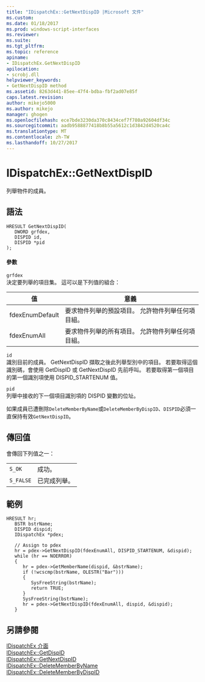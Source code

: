 ```yaml
---
title: "IDispatchEx::GetNextDispID |Microsoft 文件"
ms.custom: 
ms.date: 01/18/2017
ms.prod: windows-script-interfaces
ms.reviewer: 
ms.suite: 
ms.tgt_pltfrm: 
ms.topic: reference
apiname:
- IDispatchEx.GetNextDispID
apilocation:
- scrobj.dll
helpviewer_keywords:
- GetNextDispID method
ms.assetid: 8263d441-85ee-47f4-bdba-fbf2ad07e85f
caps.latest.revision: 
author: mikejo5000
ms.author: mikejo
manager: ghogen
ms.openlocfilehash: ece7bde3230da370c8434cef7f780a92604df34c
ms.sourcegitcommit: aadb9588877418b8b55a5612c1d3842d4520ca4c
ms.translationtype: MT
ms.contentlocale: zh-TW
ms.lasthandoff: 10/27/2017
---
```

# <a name="idispatchexgetnextdispid"></a>IDispatchEx::GetNextDispID
列舉物件的成員。  
  
## <a name="syntax"></a>語法  
  
```  
HRESULT GetNextDispID(  
   DWORD grfdex,  
   DISPID id,  
   DISPID *pid  
);  
```  
  
#### <a name="parameters"></a>參數  
 `grfdex`  
 決定要列舉的項目集。 這可以是下列值的組合：  
  
|值|意義|  
|-----------|-------------|  
|fdexEnumDefault|要求物件列舉的預設項目。 允許物件列舉任何項目組。|  
|fdexEnumAll|要求物件列舉的所有項目。 允許物件列舉任何項目組。|  
  
 `id`  
 識別目前的成員。 GetNextDispID 擷取之後此列舉型別中的項目。 若要取得這個識別碼，會使用 GetDispID 或 GetNextDispID 先前呼叫。 若要取得第一個項目的第一個識別項使用 DISPID_STARTENUM 值。  
  
 `pid`  
 列舉中接收的下一個項目識別項的 DISPID 變數的位址。  
  
 如果成員已遭刪除`DeleteMemberByName`或`DeleteMemberByDispID`、`DISPID`必須一直保持有效`GetNextDispID`。  
  
## <a name="return-value"></a>傳回值  
 會傳回下列值之一：  
  
|||  
|-|-|  
|`S_OK`|成功。|  
|`S_FALSE`|已完成列舉。|  
  
## <a name="example"></a>範例  
  
```  
HRESULT hr;  
   BSTR bstrName;  
   DISPID dispid;  
   IDispatchEx *pdex;  
  
   // Assign to pdex  
   hr = pdex->GetNextDispID(fdexEnumAll, DISPID_STARTENUM, &dispid);  
   while (hr == NOERROR)  
   {  
      hr = pdex->GetMemberName(dispid, &bstrName);  
      if (!wcscmp(bstrName, OLESTR("Bar")))  
      {  
         SysFreeString(bstrName);  
         return TRUE;  
      }  
      SysFreeString(bstrName);  
      hr = pdex->GetNextDispID(fdexEnumAll, dispid, &dispid);  
   }  
```  
  
## <a name="see-also"></a>另請參閱  
 [IDispatchEx 介面](../../winscript/reference/idispatchex-interface.md)   
 [IDispatchEx::GetDispID](../../winscript/reference/idispatchex-getdispid.md)   
 [IDispatchEx::GetNextDispID](#lrfidispatchexgetnextdispid)   
 [IDispatchEx::DeleteMemberByName](../../winscript/reference/idispatchex-deletememberbyname.md)   
 [IDispatchEx::DeleteMemberByDispID](../../winscript/reference/idispatchex-deletememberbydispid.md)